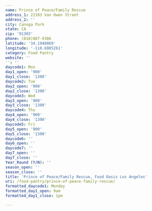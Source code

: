 ```yaml
---
name: Prince of Peace/Family Rescue
address_1: 22103 Van Owen Street
address_2: ''
city: Canoga Park
state: CA
zip: '91303'
phone: (818)887-9386
latitude: '34.1940869'
longitude: '-118.6085261'
category: Food Pantry
website: ''
'': ''
daycode1: Mon
day1_open: '900'
day1_close: '1300'
daycode2: Tue
day2_open: '900'
day2_close: '1300'
daycode3: Wed
day3_open: '900'
day3_close: '1300'
daycode4: Thu
day4_open: '900'
day4_close: '1300'
daycode5: Fri
day5_open: '900'
day5_close: '1300'
daycode6: ''
day6_open: ''
daycode7: ''
day7_open: ''
day7_close: ''
Year_Round (Y/N): ''
season_open: ''
season_close: ''
title: 'Prince of Peace/Family Rescue, Food Oasis Los Angeles'
uri: /food-pantry/prince-of-peace-family-rescue/
formatted_daycode1: Monday
formatted_day1_open: 9am
formatted_day1_close: 1pm

---
```

